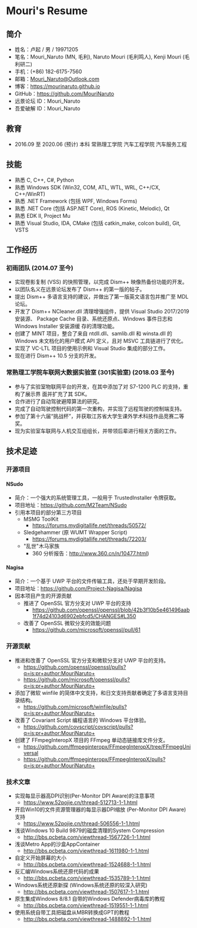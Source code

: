﻿# Mouri's Resume

## 简介

- 姓名：卢起 / 男 / 19971205
- 笔名：Mouri_Naruto (MN, 毛利), Naruto Mouri (毛利鸣人), Kenji Mouri (毛利研二)
- 手机：(+86) 182-6175-7560
- 邮箱：Mouri_Naruto@Outlook.com
- 博客：https://mourinaruto.github.io
- GitHub：https://github.com/MouriNaruto
- 远景论坛 ID：Mouri_Naruto
- 吾爱破解 ID：Mouri_Naruto

## 教育

- 2016.09 至 2020.06 (预计) 本科 常熟理工学院 汽车工程学院 汽车服务工程

## 技能

- 熟悉 C, C++, C#, Python
- 熟悉 Windows SDK (Win32, COM, ATL, WTL, WRL, C++/CX, C++/WinRT)
- 熟悉 .NET Framework (包括 WPF, Windows Forms)
- 熟悉 .NET Core (包括 ASP.NET Core), ROS (Kinetic, Melodic), Qt
- 熟悉 EDK II, Project Mu
- 熟悉 Visual Studio, IDA, CMake (包括 catkin_make, colcon build), Git, VSTS

## 工作经历

### 初雨团队 (2014.07 至今)

- 实现卷影复制 (VSS) 的快照管理，以完成 Dism++ 映像热备份功能的开发。
- 以团队名义在远景论坛发布了 Dism++ 的第一版的帖子。
- 提出 Dism++ 多语言支持的建议，并做出了第一版英文语言包并推广至 MDL 论坛。
- 开发了 Dism++ NCleaner.dll 清理增强组件，提供 Visual Studio 2017/2019 安装源、
  Package Cache 目录、系统还原点、Windows 事件日志和 Windows Installer 安装源缓
  存的清理功能。
- 创建了 MINT 项目，整合了来自 ntdll.dll、samlib.dll 和 winsta.dll 的 Windows
  未文档化的用户模式 API 定义，且对 MSVC 工具链进行了优化。
- 实现了 VC-LTL 项目的使用示例和 Visual Studio 集成的部分工作。
- 现在进行 Dism++ 10.5 分支的开发。

### 常熟理工学院车联网大数据实验室 (301实验室) (2018.03 至今)

- 参与了实验室物联网平台的开发，在其中添加了对 S7-1200 PLC 的支持，重构了展示界
  面并扩充了其 SDK。
- 合作进行了自动驾驶避障算法的研究。
- 完成了自动驾驶控制代码的第一次重构，并实现了远程驾驶的控制端支持。
- 参加了第十六届“挑战杯”，并获取江苏省大学生课外学术科技作品竞赛二等奖。
- 现为实验室车联网与人机交互组组长，并带领后辈进行相关方面的工作。 

## 技术足迹

### 开源项目

#### NSudo

- 简介：一个强大的系统管理工具，一般用于 TrustedInstaller 令牌获取。
- 项目地址：https://github.com/M2Team/NSudo
- 引用本项目的部分第三方项目
  - MSMG ToolKit
    - https://forums.mydigitallife.net/threads/50572/
  - Sledgehammer (原 WUMT Wrapper Script)
    - https://forums.mydigitallife.net/threads/72203/
  - "乱世"木马家族
    - 360 分析报告：http://www.360.cn/n/10477.html)

#### Nagisa

- 简介：一个基于 UWP 平台的文件传输工具，还处于早期开发阶段。
- 项目地址：https://github.com/Project-Nagisa/Nagisa
- 因本项目产生的开源贡献
  - 推进了 OpenSSL 官方分支对 UWP 平台的支持
    - https://github.com/openssl/openssl/blob/42b3f10b5e461496aab1f74d24103d6902ebfcd5/CHANGES#L350
  - 改善了 OpenSSL 微软分支的效能问题
    - https://github.com/microsoft/openssl/pull/61

### 开源贡献

- 推进和改善了 OpenSSL 官方分支和微软分支对 UWP 平台的支持。
  - https://github.com/openssl/openssl/pulls?q=is:pr+author:MouriNaruto+
  - https://github.com/microsoft/openssl/pulls?q=is:pr+author:MouriNaruto+
- 添加了微软 winfile 的简体中文支持，和日文支持贡献者确定了多语言支持目录结构。
  - https://github.com/microsoft/winfile/pulls?q=is:pr+author:MouriNaruto+
- 改善了 Covariant Script 编程语言的 Windows 平台体验。
  - https://github.com/covscript/covscript/pulls?q=is:pr+author:MouriNaruto+
- 创建了 FFmpegInteropX 项目的 FFmpeg 单动态链接库文件分支。
  - https://github.com/ffmpeginteropx/FFmpegInteropX/tree/FFmpegUniversal
  - https://github.com/ffmpeginteropx/FFmpegInteropX/pulls?q=is:pr+author:MouriNaruto+

### 技术文章

- 实现每显示器高DPI识别(Per-Monitor DPI Aware)的注意事项
  - https://www.52pojie.cn/thread-512713-1-1.html
- 开启Win10的文件资源管理器的每显示器DPI缩放 (Per-Monitor DPI Aware) 支持
  - https://www.52pojie.cn/thread-506556-1-1.html
- 浅谈Windows 10 Build 9879的磁盘清理的System Compression
  - http://bbs.pcbeta.com/viewthread-1567726-1-1.html
- 浅谈Metro App的沙盒AppContainer
  - http://bbs.pcbeta.com/viewthread-1611980-1-1.html
- 自定义开始屏幕的大小
  - http://bbs.pcbeta.com/viewthread-1524688-1-1.html
- 反汇编Windows系统还原代码的成果
  - http://bbs.pcbeta.com/viewthread-1535789-1-1.html
- Windows系统还原新探 (Windows系统还原的较深入研究) 
  - http://bbs.pcbeta.com/viewthread-1507617-1-1.html
- 原生集成Windows 8/8.1 自带的Windows Defender病毒库的教程
  - http://bbs.pcbeta.com/viewthread-1519551-1-1.html
- 使用系统自带工具把磁盘从MBR转换成GPT的教程
  - http://bbs.pcbeta.com/viewthread-1488892-1-1.html
